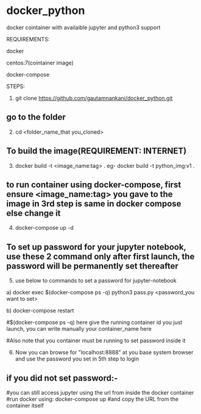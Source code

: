 # docker_python
docker cointainer with availaible jupyter and python3 support

REQUIREMENTS:

docker 

centos:7(cointainer image)

docker-compose

STEPS:

1) git clone https://github.com/gautamnankani/docker_python.git

## go to the folder

2) cd <folder_name_that you_cloned>

## To build the image(REQUIREMENT: INTERNET)

3) docker build -t <image_name:tag> .
   eg-
	 docker build -t python_img:v1 .

## to run container using docker-compose, first ensure <image_name:tag> you gave to the image in 3rd step is same in docker compose else change it

4) docker-compose up -d 

## To set up password for your jupyter notebook, use these 2 command only after first launch, the password will be permanently set thereafter

5) use below to commands to set a password for jupyter-notebook
  
  a) docker exec $(docker-compose ps -q) python3 pass.py <password_you want to set>

  b) docker-compose restart

  #$(docker-compose ps -q) here give the running container id you just launch, you can write manually your container_name here
  
  #Also note that you container must be running to set password inside it

6) Now you can browse for "localhost:8888" at you base system browser and use the password you set in 5th step to login

## if you did not set password:-
#you can still access jupyter using the url from inside the docker container
#run docker using:  docker-compose up
#and copy the URL from the container itself
